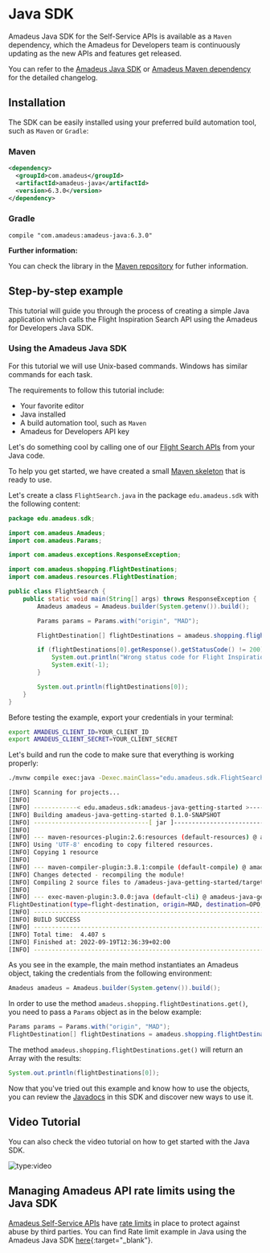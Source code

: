 # Java SDK

Amadeus Java SDK for the Self-Service APIs is available as a `Maven` dependency, 
which the Amadeus for Developers team is continuously updating as the new APIs and features get released.

You can refer to the [Amadeus Java SDK](https://github.com/amadeus4dev/amadeus-java) or [Amadeus Maven dependency](https://mvnrepository.com/artifact/com.amadeus/amadeus-java) for the detailed changelog.

## Installation

The SDK can be easily installed using your preferred build automation tool, such as `Maven` or `Gradle`:


### Maven

```xml
<dependency>
  <groupId>com.amadeus</groupId>
  <artifactId>amadeus-java</artifactId>
  <version>6.3.0</version>
</dependency>
```

### Gradle

```
compile "com.amadeus:amadeus-java:6.3.0"
```

**Further information:**

You can check the library in the [Maven repository](https://mvnrepository.com/artifact/com.amadeus/amadeus-java/latest) for futher information.

## Step-by-step example

This tutorial will guide you through the process of creating a simple Java
application which calls the Flight Inspiration Search API using the Amadeus
for Developers Java SDK.

### Using the Amadeus Java SDK

For this tutorial we will use Unix-based commands. Windows has similar commands for each task.

The requirements to follow this tutorial include:

* Your favorite editor
* Java installed
* A build automation tool, such as `Maven`
* Amadeus for Developers API key

Let's do something cool by calling one of our [Flight Search APIs](https://developers.amadeus.com) from your Java code.

To help you get started, we have created a small [Maven skeleton](https://github.com/amadeus4dev/amadeus-java-getting-started) that is ready to use. 

Let's create a class `FlightSearch.java` in the package `edu.amadeus.sdk` with the following content:

```java
package edu.amadeus.sdk;

import com.amadeus.Amadeus;
import com.amadeus.Params;

import com.amadeus.exceptions.ResponseException;

import com.amadeus.shopping.FlightDestinations;
import com.amadeus.resources.FlightDestination;

public class FlightSearch {
    public static void main(String[] args) throws ResponseException {
        Amadeus amadeus = Amadeus.builder(System.getenv()).build();

        Params params = Params.with("origin", "MAD");

        FlightDestination[] flightDestinations = amadeus.shopping.flightDestinations.get(params);

        if (flightDestinations[0].getResponse().getStatusCode() != 200) {
            System.out.println("Wrong status code for Flight Inspiration Search: " + flightDestinations[0].getResponse().getStatusCode());
            System.exit(-1);
        }

        System.out.println(flightDestinations[0]);
    }
}
```

Before testing the example, export your credentials in your terminal:

```bash
export AMADEUS_CLIENT_ID=YOUR_CLIENT_ID
export AMADEUS_CLIENT_SECRET=YOUR_CLIENT_SECRET
```

Let's build and run the code to make sure that everything is working properly:

```bash
./mvnw compile exec:java -Dexec.mainClass="edu.amadeus.sdk.FlightSearch"

[INFO] Scanning for projects...
[INFO] 
[INFO] ------------< edu.amadeus.sdk:amadeus-java-getting-started >------------
[INFO] Building amadeus-java-getting-started 0.1.0-SNAPSHOT
[INFO] --------------------------------[ jar ]---------------------------------
[INFO] 
[INFO] --- maven-resources-plugin:2.6:resources (default-resources) @ amadeus-java-getting-started ---
[INFO] Using 'UTF-8' encoding to copy filtered resources.
[INFO] Copying 1 resource
[INFO] 
[INFO] --- maven-compiler-plugin:3.8.1:compile (default-compile) @ amadeus-java-getting-started ---
[INFO] Changes detected - recompiling the module!
[INFO] Compiling 2 source files to /amadeus-java-getting-started/target/classes
[INFO] 
[INFO] --- exec-maven-plugin:3.0.0:java (default-cli) @ amadeus-java-getting-started ---
FlightDestination(type=flight-destination, origin=MAD, destination=OPO, departureDate=Mon Oct 03 00:00:00 CEST 2022, returnDate=Tue Oct 18 00:00:00 CEST 2022, price=FlightDestination.Price(total=41.81))
[INFO] ------------------------------------------------------------------------
[INFO] BUILD SUCCESS
[INFO] ------------------------------------------------------------------------
[INFO] Total time:  4.407 s
[INFO] Finished at: 2022-09-19T12:36:39+02:00
[INFO] ------------------------------------------------------------------------
```

As you see in the example, the main method 
instantiates an Amadeus object, taking the credentials from the following
environment:

```java
Amadeus amadeus = Amadeus.builder(System.getenv()).build();
```

In order to use the method `amadeus.shopping.flightDestinations.get()`,
you need to pass a `Params` object as in the below example:


```java
Params params = Params.with("origin", "MAD");
FlightDestination[] flightDestinations = amadeus.shopping.flightDestinations.get(params);
```

The method `amadeus.shopping.flightDestinations.get()` will return an Array with the results:

```java
System.out.println(flightDestinations[0]);
```

Now that you've tried out this example and know
how to use the objects, you can review the [Javadocs](https://amadeus4dev.github.io/amadeus-java/) in this
SDK and discover new ways to use it.

## Video Tutorial

You can also check the video tutorial on how to get started with the Java SDK.

![type:video](https://www.youtube.com/embed/qCBj_mDkDjc)

## Managing Amadeus API rate limits using the Java SDK

[Amadeus Self-Service APIs](https://developers.amadeus.com/self-service) have [rate limits](https://amadeus4dev.github.io/developer-guides/api-rate-limits/) in place to protect against abuse by third parties. You can find Rate limit example in Java using the Amadeus Java SDK [here](https://github.com/amadeus4dev-examples/APIRateLimits/tree/master/Java){:target="\_blank"}. 